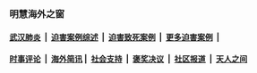 
### 明慧海外之窗

####  [武汉肺炎](indexes/365.md?t=06091401) &nbsp;|&nbsp;  [迫害案例综述](indexes/328.md?t=06091401) &nbsp;|&nbsp; [迫害致死案例](indexes/277.md?t=06091401)  &nbsp;|&nbsp; [更多迫害案例](indexes/81.md?t=06091401)  &nbsp;|&nbsp; 
####  [时事评论](indexes/19.md?t=06091401) &nbsp;|&nbsp; [海外简讯](indexes/245.md?t=06091401)&nbsp;|&nbsp;  [社会支持](indexes/140.md?t=06091401) &nbsp;|&nbsp; [褒奖决议](indexes/282.md?t=06091401) &nbsp;|&nbsp; [社区报道](indexes/91.md?t=06091401)  &nbsp;|&nbsp; [天人之间](indexes/78.md?t=06091401) 

